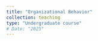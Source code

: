 ```yaml
---
title: "Organizational Behavior"
collection: teaching
type: "Undergraduate course"
# Date: "2025"
---
```


